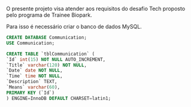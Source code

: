 O presente projeto visa atender aos requisitos do desafio Tech proposto pelo programa de Trainee Biopark.

Para isso é necessário criar o banco de dados MySQL.
```sql
CREATE DATABASE Communication;
USE Communication;

CREATE TABLE `tblCommunication` (
`Id` int(15) NOT NULL AUTO_INCREMENT,
`Title` varchar(120) NOT NULL,
`Date` date NOT NULL,
`Time` time NOT NULL,
`Description` TEXT,
`Means` varchar(60),
PRIMARY KEY (`Id`)
) ENGINE=InnoDB DEFAULT CHARSET=latin1;
```
